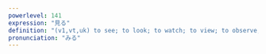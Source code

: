 ```yaml
---
powerlevel: 141
expression: "見る"
definition: "(v1,vt,uk) to see; to look; to watch; to view; to observe; to look over; to look on; to assess; to examine; to judge; to look after; to keep an eye on; to take care of; to view (e.g. flowers, movie); (P)"
pronunciation: "みる"
---
```

